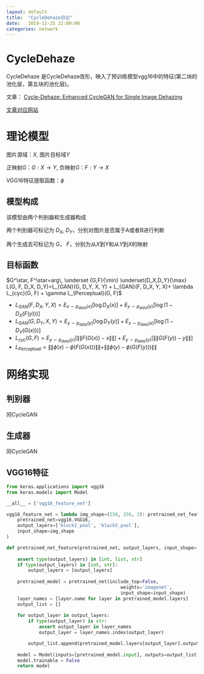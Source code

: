 ```yaml
---
layout: default
title:  "CycleDehaze日记"
date:   2019-11-25 22:00:00
categories: network
---
```


# CycleDehaze

CycleDehaze 是CycleDehaze改形，映入了预训练模型vgg16中的特征(第二块的池化层，第五块的池化层)。

文章： [Cycle-Dehaze: Enhanced CycleGAN for Single Image Dehazing](https://arxiv.org/abs/1805.05308)

[文章对应网站](https://github.com/engindeniz/Cycle-Dehaze)

# 理论模型

图片源域：$X$, 图片目标域$Y$

正映射$G$：$G:X \rightarrow Y$, 负映射$G$：$F:Y \rightarrow X$

VGG16特征提取函数：$\phi$

## 模型构成

该模型由两个判别器和生成器构成

两个判别器可标记为 $D_X$, $D_Y$，分别对图片是否属于A或者B进行判断

两个生成去可标记为 $G$， $F$，分别为从$X$到$Y$和从$Y$到$X$的映射

## 目标函数

$G^\star, F^\star=arg\, \underset {G,F}{\min} \underset{D_X,D_Y}{\max} L(G, F, D_X, D_Y)=L_{GAN}(G, D_Y, X, Y) + L_{GAN}(F, D_X, Y, X)+ \lambda L_{cyc}(G, F) + \gamma L_{Perceptual}(G, F)$
* $L_{GAN}(F, D_X, Y, X)=E_{x \sim p_{data}(x)}[\log D_X(x)]+E_{y\sim p_{data}(y)}[\log (1-D_X(F(y)))]$
* $L_{GAN}(G, D_Y, X, Y)=E_{y \sim p_{data}(y)}[\log D_Y(y)]+E_{x\sim p_{data}(x)}[\log (1-D_Y(G(x)))]$
* $L_{cyc}(G, F)=E_{y\sim p_{data}(y)}[\|\|F(G(x))-x\|\|]+E_{y\sim p_{data}(y)}[\|\|G(F(y))-y\|\|]$
* $L_{Perceptual}=\|\|\phi(x) - \phi(F(G(x)))\|\|+\|\|\phi(y) - \phi(G(F(y)))\|\|$


# 网络实现

## 判别器

同CycleGAN

## 生成器

同CycleGAN

## VGG16特征

```python
from keras.applications import vgg16
from keras.models import Model

__all__ = ['vgg16_feature_net']

vgg16_feature_net = lambda img_shape=(256, 256, 3): pretrained_net_feature(
    pretrained_net=vgg16.VGG16,
    output_layers=['block2_pool', 'block5_pool'],
    input_shape=img_shape
)

def pretrained_net_feature(pretrained_net, output_layers, input_shape=(128, 128, 3)):
    
    assert type(output_layers) in [int, list, str]
    if type(output_layers) in [int, str]:
        output_layers = [output_layers]
        
    pretrained_model = pretrained_net(include_top=False, 
                                          weights='imagenet', 
                                          input_shape=input_shape)
    layer_names = [layer.name for layer in pretrained_model.layers]
    output_list = []
    
    for output_layer in output_layers:
        if type(output_layer) is str:
            assert output_layer in layer_names
            output_layer = layer_names.index(output_layer)

        output_list.append(pretrained_model.layers[output_layer].output)
    
    model = Model(inputs=[pretrained_model.input], outputs=output_list)
    model.trainable = False
    return model

```
